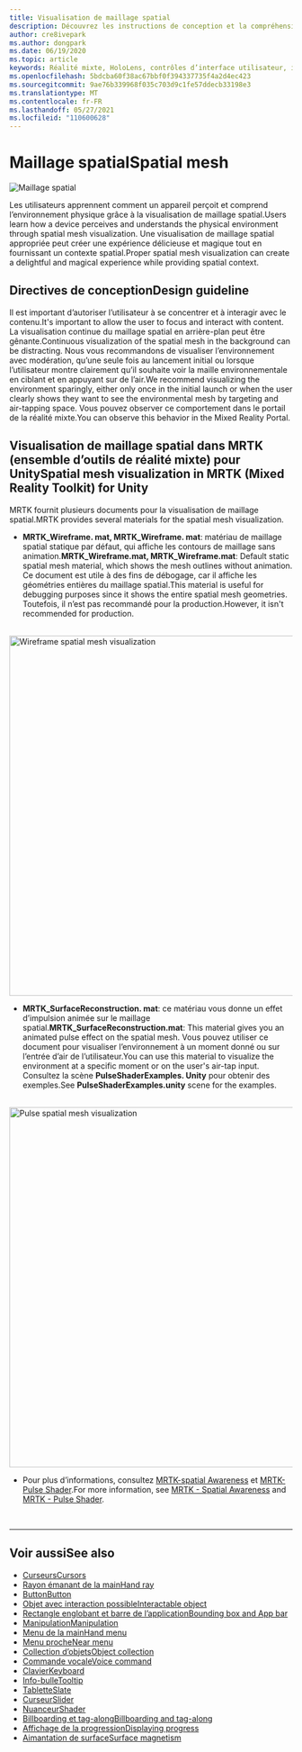 ```yaml
---
title: Visualisation de maillage spatial
description: Découvrez les instructions de conception et la compréhension de l’environnement physique avec la visualisation de maillage spatial dans MRTK.
author: cre8ivepark
ms.author: dongpark
ms.date: 06/19/2020
ms.topic: article
keywords: Réalité mixte, HoloLens, contrôles d’interface utilisateur, interaction, interface utilisateur, expérience utilisateur, conception UX, interface utilisateur spatiale, interaction spatiale, interface utilisateur 3D, expérience utilisateur 3D, casque de la réalité mixte, casque de réalité mixte, casque de réalité virtuelle, HoloLens, MRTK, kit de mise en réalité mixte
ms.openlocfilehash: 5bdcba60f38ac67bbf0f394337735f4a2d4ec423
ms.sourcegitcommit: 9ae76b339968f035c703d9c1fe57ddecb33198e3
ms.translationtype: MT
ms.contentlocale: fr-FR
ms.lasthandoff: 05/27/2021
ms.locfileid: "110600628"
---
```

# <a name="spatial-mesh"></a><span data-ttu-id="33d14-104">Maillage spatial</span><span class="sxs-lookup"><span data-stu-id="33d14-104">Spatial mesh</span></span>

![Maillage spatial](images/MRTK_PulseShader_SpatialMesh.gif)

<span data-ttu-id="33d14-106">Les utilisateurs apprennent comment un appareil perçoit et comprend l’environnement physique grâce à la visualisation de maillage spatial.</span><span class="sxs-lookup"><span data-stu-id="33d14-106">Users learn how a device perceives and understands the physical environment through spatial mesh visualization.</span></span> <span data-ttu-id="33d14-107">Une visualisation de maillage spatial appropriée peut créer une expérience délicieuse et magique tout en fournissant un contexte spatial.</span><span class="sxs-lookup"><span data-stu-id="33d14-107">Proper spatial mesh visualization can create a delightful and magical experience while providing spatial context.</span></span>  

## <a name="design-guideline"></a><span data-ttu-id="33d14-108">Directives de conception</span><span class="sxs-lookup"><span data-stu-id="33d14-108">Design guideline</span></span>

<span data-ttu-id="33d14-109">Il est important d’autoriser l’utilisateur à se concentrer et à interagir avec le contenu.</span><span class="sxs-lookup"><span data-stu-id="33d14-109">It's important to allow the user to focus and interact with content.</span></span> <span data-ttu-id="33d14-110">La visualisation continue du maillage spatial en arrière-plan peut être gênante.</span><span class="sxs-lookup"><span data-stu-id="33d14-110">Continuous visualization of the spatial mesh in the background can be distracting.</span></span> <span data-ttu-id="33d14-111">Nous vous recommandons de visualiser l’environnement avec modération, qu’une seule fois au lancement initial ou lorsque l’utilisateur montre clairement qu’il souhaite voir la maille environnementale en ciblant et en appuyant sur de l’air.</span><span class="sxs-lookup"><span data-stu-id="33d14-111">We recommend visualizing the environment sparingly, either only once in the initial launch or when the user clearly shows they want to see the environmental mesh by targeting and air-tapping space.</span></span> <span data-ttu-id="33d14-112">Vous pouvez observer ce comportement dans le portail de la réalité mixte.</span><span class="sxs-lookup"><span data-stu-id="33d14-112">You can observe this behavior in the Mixed Reality Portal.</span></span>
<br>

## <a name="spatial-mesh-visualization-in-mrtk-mixed-reality-toolkit-for-unity"></a><span data-ttu-id="33d14-113">Visualisation de maillage spatial dans MRTK (ensemble d’outils de réalité mixte) pour Unity</span><span class="sxs-lookup"><span data-stu-id="33d14-113">Spatial mesh visualization in MRTK (Mixed Reality Toolkit) for Unity</span></span>

<span data-ttu-id="33d14-114">MRTK fournit plusieurs documents pour la visualisation de maillage spatial.</span><span class="sxs-lookup"><span data-stu-id="33d14-114">MRTK provides several materials for the spatial mesh visualization.</span></span>

- <span data-ttu-id="33d14-115">**MRTK_Wireframe. mat, MRTK_Wireframe. mat**: matériau de maillage spatial statique par défaut, qui affiche les contours de maillage sans animation.</span><span class="sxs-lookup"><span data-stu-id="33d14-115">**MRTK_Wireframe.mat, MRTK_Wireframe.mat**: Default static spatial mesh material, which shows the mesh outlines without animation.</span></span> <span data-ttu-id="33d14-116">Ce document est utile à des fins de débogage, car il affiche les géométries entières du maillage spatial.</span><span class="sxs-lookup"><span data-stu-id="33d14-116">This material is useful for debugging purposes since it shows the entire spatial mesh geometries.</span></span> <span data-ttu-id="33d14-117">Toutefois, il n’est pas recommandé pour la production.</span><span class="sxs-lookup"><span data-stu-id="33d14-117">However, it isn't recommended for production.</span></span>
<br>
<img src="images/SurfaceReconstruction.jpg" alt="Wireframe spatial mesh visualization" width="640px">

- <span data-ttu-id="33d14-118">**MRTK_SurfaceReconstruction. mat**: ce matériau vous donne un effet d’impulsion animée sur le maillage spatial.</span><span class="sxs-lookup"><span data-stu-id="33d14-118">**MRTK_SurfaceReconstruction.mat**: This material gives you an animated pulse effect on the spatial mesh.</span></span> <span data-ttu-id="33d14-119">Vous pouvez utiliser ce document pour visualiser l’environnement à un moment donné ou sur l’entrée d’air de l’utilisateur.</span><span class="sxs-lookup"><span data-stu-id="33d14-119">You can use this material to visualize the environment at a specific moment or on the user's air-tap input.</span></span> <span data-ttu-id="33d14-120">Consultez la scène **PulseShaderExamples. Unity** pour obtenir des exemples.</span><span class="sxs-lookup"><span data-stu-id="33d14-120">See **PulseShaderExamples.unity** scene for the examples.</span></span>
<br>
<img src="images/MRTK_SRMesh_Pulse.jpg" alt="Pulse spatial mesh visualization" width="640px">

* <span data-ttu-id="33d14-121">Pour plus d’informations, consultez [MRTK-spatial Awareness](/windows/mixed-reality/mrtk-unity/features/spatial-awareness/spatial-awareness-getting-started) et [MRTK-Pulse Shader](/windows/mixed-reality/mrtk-unity/features/experimental/pulse-shader).</span><span class="sxs-lookup"><span data-stu-id="33d14-121">For more information, see [MRTK - Spatial Awareness](/windows/mixed-reality/mrtk-unity/features/spatial-awareness/spatial-awareness-getting-started) and [MRTK - Pulse Shader](/windows/mixed-reality/mrtk-unity/features/experimental/pulse-shader).</span></span>

<br>

---

## <a name="see-also"></a><span data-ttu-id="33d14-122">Voir aussi</span><span class="sxs-lookup"><span data-stu-id="33d14-122">See also</span></span>

* [<span data-ttu-id="33d14-123">Curseurs</span><span class="sxs-lookup"><span data-stu-id="33d14-123">Cursors</span></span>](cursors.md)
* [<span data-ttu-id="33d14-124">Rayon émanant de la main</span><span class="sxs-lookup"><span data-stu-id="33d14-124">Hand ray</span></span>](point-and-commit.md)
* [<span data-ttu-id="33d14-125">Button</span><span class="sxs-lookup"><span data-stu-id="33d14-125">Button</span></span>](button.md)
* [<span data-ttu-id="33d14-126">Objet avec interaction possible</span><span class="sxs-lookup"><span data-stu-id="33d14-126">Interactable object</span></span>](interactable-object.md)
* [<span data-ttu-id="33d14-127">Rectangle englobant et barre de l’application</span><span class="sxs-lookup"><span data-stu-id="33d14-127">Bounding box and App bar</span></span>](app-bar-and-bounding-box.md)
* [<span data-ttu-id="33d14-128">Manipulation</span><span class="sxs-lookup"><span data-stu-id="33d14-128">Manipulation</span></span>](direct-manipulation.md)
* [<span data-ttu-id="33d14-129">Menu de la main</span><span class="sxs-lookup"><span data-stu-id="33d14-129">Hand menu</span></span>](hand-menu.md)
* [<span data-ttu-id="33d14-130">Menu proche</span><span class="sxs-lookup"><span data-stu-id="33d14-130">Near menu</span></span>](near-menu.md)
* [<span data-ttu-id="33d14-131">Collection d’objets</span><span class="sxs-lookup"><span data-stu-id="33d14-131">Object collection</span></span>](object-collection.md)
* [<span data-ttu-id="33d14-132">Commande vocale</span><span class="sxs-lookup"><span data-stu-id="33d14-132">Voice command</span></span>](voice-input.md)
* [<span data-ttu-id="33d14-133">Clavier</span><span class="sxs-lookup"><span data-stu-id="33d14-133">Keyboard</span></span>](keyboard.md)
* [<span data-ttu-id="33d14-134">Info-bulle</span><span class="sxs-lookup"><span data-stu-id="33d14-134">Tooltip</span></span>](tooltip.md)
* [<span data-ttu-id="33d14-135">Tablette</span><span class="sxs-lookup"><span data-stu-id="33d14-135">Slate</span></span>](slate.md)
* [<span data-ttu-id="33d14-136">Curseur</span><span class="sxs-lookup"><span data-stu-id="33d14-136">Slider</span></span>](slider.md)
* [<span data-ttu-id="33d14-137">Nuanceur</span><span class="sxs-lookup"><span data-stu-id="33d14-137">Shader</span></span>](shader.md)
* [<span data-ttu-id="33d14-138">Billboarding et tag-along</span><span class="sxs-lookup"><span data-stu-id="33d14-138">Billboarding and tag-along</span></span>](billboarding-and-tag-along.md)
* [<span data-ttu-id="33d14-139">Affichage de la progression</span><span class="sxs-lookup"><span data-stu-id="33d14-139">Displaying progress</span></span>](progress.md)
* [<span data-ttu-id="33d14-140">Aimantation de surface</span><span class="sxs-lookup"><span data-stu-id="33d14-140">Surface magnetism</span></span>](surface-magnetism.md)